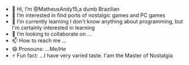 - 👋 Hi, I’m @MatheusAndy15,a dumb Brazilian
- 👀 I’m interested in find ports of nostalgic games and PC games 
- 🌱 I’m currently learning I don't know anything about programming, but I'm certainly interested in learning
- 💞️ I’m looking to collaborate on ...
- 📫 How to reach me ...
- 😄 Pronouns: ...Me/He
- ⚡ Fun fact: ...I have very varied taste. I'am the Master of Nostalgia 

<!---
MatheusAndy15/MatheusAndy15 is a ✨ special ✨ repository because its `README.md` (this file) appears on your GitHub profile.
You can click the Preview link to take a look at your changes.
--->
